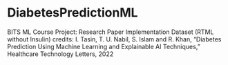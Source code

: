 # DiabetesPredictionML
BITS ML Course Project: Research Paper Implementation
Dataset (RTML without Insulin) credits: I. Tasin, T. U. Nabil, S. Islam and R. Khan, “Diabetes Prediction Using Machine Learning and Explainable AI Techniques,” Healthcare Technology Letters, 2022
